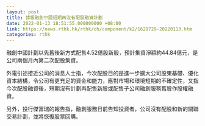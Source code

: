 ```yaml
---
layout: post
title: 據報融創中國短期再沒有配股融資計劃
date: 2022-01-13 18:51:55.000000000 +08:00
link: https://news.rthk.hk/rthk/ch/component/k2/1628729-20220113.htm
categories: rthk
---
```


融創中國計劃以先舊後新方式配售4.52億股新股，預計集資淨額約44.84億元，是公司兩個月內第二次配股集資。

外電引述接近公司的消息人士指，今次配股目的是進一步擴大公司股東基礎、優化資本結構，令公司有更充足的資金和能力，應對市場和環境短期的不確定性，又指今次配股融資後，短期沒有計劃再配售新股或配售子公司融創服務舊股作股權融資。

另外，投行傑富瑞的報告指，融創服務日前告知投資者，公司沒有配股和新的關聯交易計劃，並將恢復股票回購。
